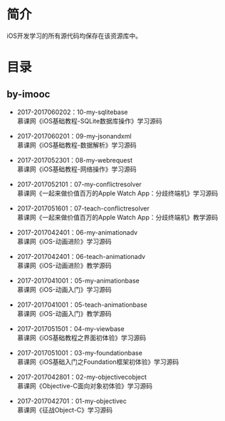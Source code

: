 简介 
====

iOS开发学习的所有源代码均保存在该资源库中。

目录 
====

by-imooc 
------

* 2017-2017060202：10-my-sqlitebase<br>
慕课网《iOS基础教程-SQLite数据库操作》学习源码

* 2017-2017060201：09-my-jsonandxml<br>
慕课网《iOS基础教程-数据解析》学习源码

* 2017-2017052301：08-my-webrequest<br>
慕课网《iOS基础教程-网络操作》学习源码

* 2017-2017052101：07-my-conflictresolver<br>
慕课网《一起来做价值百万的Apple Watch App：分歧终端机》学习源码

* 2017-2017051601：07-teach-conflictresolver<br>
慕课网《一起来做价值百万的Apple Watch App：分歧终端机》教学源码

* 2017-2017042401：06-my-animationadv<br>
慕课网《iOS-动画进阶》学习源码

* 2017-2017042401：06-teach-animationadv<br>
慕课网《iOS-动画进阶》教学源码

* 2017-2017041001：05-my-animationbase<br>
慕课网《iOS-动画入门》学习源码

* 2017-2017041001：05-teach-animationbase<br>
慕课网《iOS-动画入门》教学源码

* 2017-2017051501：04-my-viewbase<br>
慕课网《iOS基础教程之界面初体验》学习源码

* 2017-2017051001：03-my-foundationbase<br>
慕课网《iOS基础入门之Foundation框架初体验》学习源码

* 2017-2017042801：02-my-objectivecobject<br>
慕课网《Objective-C面向对象初体验》学习源码

* 2017-2017042701：01-my-objectivec<br>
慕课网《征战Object-C》学习源码